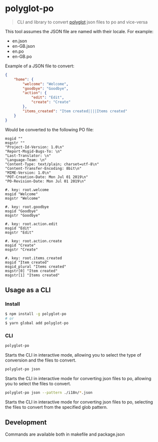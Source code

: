 # polyglot-po

> CLI and library to convert [polyglot](https://airbnb.io/polyglot.js/) json files to po and vice-versa

This tool assumes the JSON file are named with their locale. For example:

- en.json
- en-GB.json
- en.po
- en-GB.po

Example of a JSON file to convert:

```json
{
    "home": {
        "welcome": "Welcome",
        "goodbye": "Goodbye",
        "action": {
            "edit": "Edit",
            "create": "Create"
        },
        "items_created": "Item created||||Items created"
    }
}
```

Would be converted to the following PO file:

```po
msgid ""
msgstr ""
"Project-Id-Version: 1.0\n"
"Report-Msgid-Bugs-To: \n"
"Last-Translator: \n"
"Language-Team: \n"
"Content-Type: text/plain; charset=utf-8\n"
"Content-Transfer-Encoding: 8bit\n"
"MIME-Version: 1.0\n"
"POT-Creation-Date: Mon Jul 01 2019\n"
"PO-Revision-Date: Mon Jul 01 2019\n"

#. key: root.welcome
msgid "Welcome"
msgstr "Welcome"

#. key: root.goodbye
msgid "Goodbye"
msgstr "Goodbye"

#. key: root.action.edit
msgid "Edit"
msgstr "Edit"

#. key: root.action.create
msgid "Create"
msgstr "Create"

#. key: root.items_created
msgid "Item created"
msgid_plural "Items created"
msgstr[0] "Item created"
msgstr[1] "Items created"
```

## Usage as a CLI

### Install

```bash
$ npm install -g polyglot-po
# or
$ yarn global add polyglot-po
```

### CLI

```bash
polyglot-po
```

Starts the CLI in interactive mode, allowing you to select the type of conversion and the files to convert.

```bash
polyglot-po json
```

Starts the CLI in interactive mode for converting json files to po, allowing you to select the files to convert.

```bash
polyglot-po json --pattern ./i18n/*.json
```

Starts the CLI in interactive mode for converting json files to po, selecting the files to convert from the specified glob pattern.

## Development

Commands are available both in makefile and package.json
